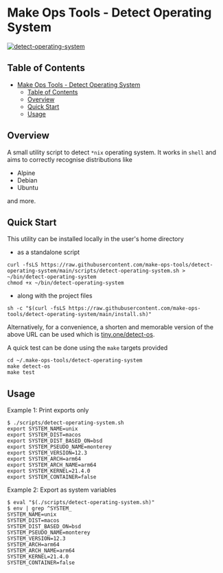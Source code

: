 # Make Ops Tools - Detect Operating System

[![detect-operating-system](https://circleci.com/gh/make-ops-tools/detect-operating-system.svg?style=svg)](https://app.circleci.com/pipelines/github/make-ops-tools/detect-operating-system)

## Table of Contents

- [Make Ops Tools - Detect Operating System](#make-ops-tools---detect-operating-system)
  - [Table of Contents](#table-of-contents)
  - [Overview](#overview)
  - [Quick Start](#quick-start)
  - [Usage](#usage)

## Overview

A small utility script to detect `*nix` operating system. It works in `shell` and aims to correctly recognise distributions like

- Alpine
- Debian
- Ubuntu

and more.

## Quick Start

This utility can be installed locally in the user's home directory

- as a standalone script

```console
curl -fsLS https://raw.githubusercontent.com/make-ops-tools/detect-operating-system/main/scripts/detect-operating-system.sh > ~/bin/detect-operating-system
chmod +x ~/bin/detect-operating-system
```

- along with the project files

```console
sh -c "$(curl -fsLS https://raw.githubusercontent.com/make-ops-tools/detect-operating-system/main/install.sh)"
```

Alternatively, for a convenience, a shorten and memorable version of the above URL can be used which is [tiny.one/detect-os](https://tiny.one/detect-os).

A quick test can be done using the `make` targets provided

```console
cd ~/.make-ops-tools/detect-operating-system
make detect-os
make test
```

## Usage

Example 1: Print exports only

```console
$ ./scripts/detect-operating-system.sh
export SYSTEM_NAME=unix
export SYSTEM_DIST=macos
export SYSTEM_DIST_BASED_ON=bsd
export SYSTEM_PSEUDO_NAME=monterey
export SYSTEM_VERSION=12.3
export SYSTEM_ARCH=arm64
export SYSTEM_ARCH_NAME=arm64
export SYSTEM_KERNEL=21.4.0
export SYSTEM_CONTAINER=false
```

Example 2: Export as system variables

```console
$ eval "$(./scripts/detect-operating-system.sh)"
$ env | grep ^SYSTEM_
SYSTEM_NAME=unix
SYSTEM_DIST=macos
SYSTEM_DIST_BASED_ON=bsd
SYSTEM_PSEUDO_NAME=monterey
SYSTEM_VERSION=12.3
SYSTEM_ARCH=arm64
SYSTEM_ARCH_NAME=arm64
SYSTEM_KERNEL=21.4.0
SYSTEM_CONTAINER=false
```
